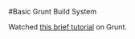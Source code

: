 #Basic Grunt Build System

Watched [this brief tutorial](https://www.youtube.com/watch?v=TMKj0BxzVgw) on Grunt.
